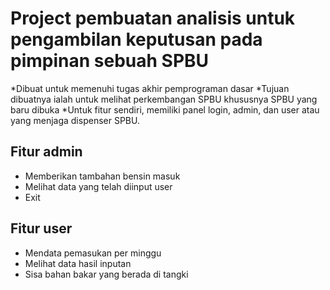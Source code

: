 # Project pembuatan analisis untuk pengambilan keputusan pada pimpinan sebuah SPBU
*Dibuat untuk memenuhi tugas akhir pemprograman dasar
*Tujuan dibuatnya ialah untuk melihat perkembangan SPBU khususnya SPBU yang baru dibuka
*Untuk fitur sendiri, memiliki panel login, admin, dan user atau yang menjaga dispenser SPBU.

## Fitur admin
* Memberikan tambahan bensin masuk
* Melihat data yang telah diinput user
* Exit

## Fitur user
* Mendata pemasukan per minggu
* Melihat data hasil inputan
* Sisa bahan bakar yang berada di tangki
